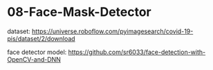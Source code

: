 # 08-Face-Mask-Detector
dataset: https://universe.roboflow.com/pyimagesearch/covid-19-pis/dataset/2/download

face detector model: https://github.com/sr6033/face-detection-with-OpenCV-and-DNN
